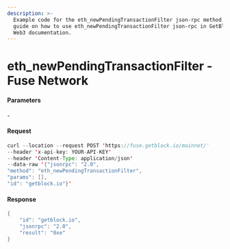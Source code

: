 ```yaml
---
description: >-
  Example code for the eth_newPendingTransactionFilter json-rpc method. Сomplete
  guide on how to use eth_newPendingTransactionFilter json-rpc in GetBlock.io
  Web3 documentation.
---
```


# eth\_newPendingTransactionFilter - Fuse Network

#### Parameters

\-

#### Request

```java
curl --location --request POST 'https://fuse.getblock.io/mainnet/' 
--header 'x-api-key: YOUR-API-KEY' 
--header 'Content-Type: application/json' 
--data-raw '{"jsonrpc": "2.0",
"method": "eth_newPendingTransactionFilter",
"params": [],
"id": "getblock.io"}'
```

#### Response

```java
{
    "id": "getblock.io",
    "jsonrpc": "2.0",
    "result": "0xe"
}
```
